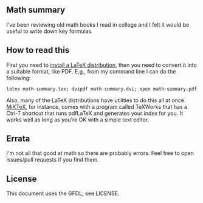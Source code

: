 Math summary
------------

I've been reviewing old math books I read in college and I felt it would be useful to write down key formulas.

How to read this
----------------

First you need to [install a LaTeX distribution](http://latex-project.org/ftp.html), then you need to convert it into a suitable format, like PDF. E.g., from my command line I can do the following:

    latex math-summary.tex; dvipdf math-summary.dvi; open math-summary.pdf

Also, many of the LaTeX distributions have utilities to do this all at once. [MiKTeX](http://miktex.org/), for instance, comes with a program called TeXWorks that has a Ctrl-T shortcut that runs pdfLaTeX and generates your index for you. It works well as long as you're OK with a simple text editor.

Errata
------

I'm not all that good at math so there are probably errors. Feel free to open issues/pull requests if you find them.

License
-------

This document uses the GFDL; see LICENSE.
